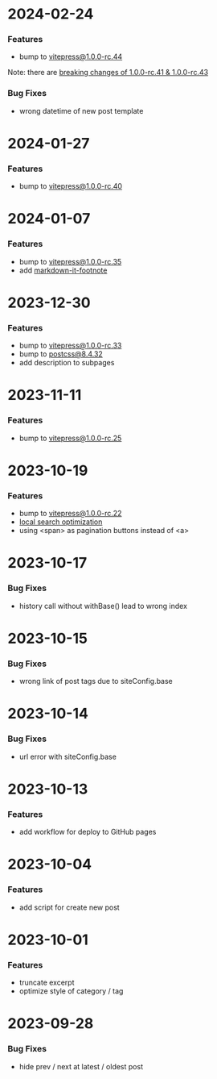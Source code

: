 # 2024-02-24

### Features
- bump to vitepress@1.0.0-rc.44

Note: there are [breaking changes of 1.0.0-rc.41 & 1.0.0-rc.43](https://github.com/vuejs/vitepress/blob/main/CHANGELOG.md)

### Bug Fixes
- wrong datetime of new post template

# 2024-01-27

### Features
- bump to vitepress@1.0.0-rc.40

# 2024-01-07

### Features
- bump to vitepress@1.0.0-rc.35
- add [markdown-it-footnote](https://github.com/markdown-it/markdown-it-footnote)

# 2023-12-30

### Features
- bump to vitepress@1.0.0-rc.33
- bump to postcss@8.4.32
- add description to subpages

# 2023-11-11

### Features
- bump to vitepress@1.0.0-rc.25

# 2023-10-19

### Features
- bump to vitepress@1.0.0-rc.22
- [local search optimization](https://github.com/vuejs/vitepress/pull/2770#issuecomment-1685380396)
- using \<span\> as pagination buttons instead of \<a\>

# 2023-10-17

### Bug Fixes

- history call without withBase() lead to wrong index

# 2023-10-15

### Bug Fixes

- wrong link of post tags due to siteConfig.base

# 2023-10-14

### Bug Fixes

- url error with siteConfig.base

# 2023-10-13

### Features

- add workflow for deploy to GitHub pages

# 2023-10-04

### Features

- add script for create new post

# 2023-10-01

### Features

- truncate excerpt
- optimize style of category / tag

# 2023-09-28

### Bug Fixes

- hide prev / next at latest / oldest post